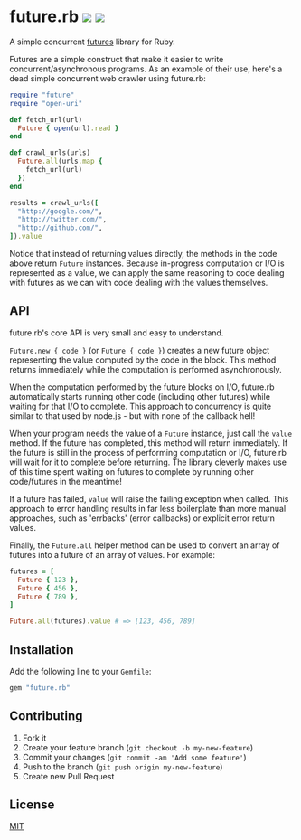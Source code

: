 # future.rb [![](https://badge.fury.io/rb/future.rb.svg)](http://badge.fury.io/rb/future.rb) ![](https://api.travis-ci.org/charliesome/future.rb.svg)

A simple concurrent [futures](https://en.wikipedia.org/wiki/Futures_and_promises) library for Ruby.

Futures are a simple construct that make it easier to write concurrent/asynchronous programs. As an example of their use, here's a dead simple concurrent web crawler using future.rb:

```ruby
require "future"
require "open-uri"

def fetch_url(url)
  Future { open(url).read }
end

def crawl_urls(urls)
  Future.all(urls.map {
    fetch_url(url)
  })
end

results = crawl_urls([
  "http://google.com/",
  "http://twitter.com/",
  "http://github.com/",
]).value
```

Notice that instead of returning values directly, the methods in the code above return `Future` instances. Because in-progress computation or I/O is represented as a value, we can apply the same reasoning to code dealing with futures as we can with code dealing with the values themselves.

## API

future.rb's core API is very small and easy to understand.

`Future.new { code }` (or `Future { code }`) creates a new future object representing the value computed by the code in the block. This method returns immediately while the computation is performed asynchronously.

When the computation performed by the future blocks on I/O, future.rb automatically starts running other code (including other futures) while waiting for that I/O to complete. This approach to concurrency is quite similar to that used by node.js - but with none of the callback hell!

When your program needs the value of a `Future` instance, just call the `value` method. If the future has completed, this method will return immediately. If the future is still in the process of performing computation or I/O, future.rb will wait for it to complete before returning. The library cleverly makes use of this time spent waiting on futures to complete by running other code/futures in the meantime!

If a future has failed, `value` will raise the failing exception when called. This approach to error handling results in far less boilerplate than more manual approaches, such as 'errbacks' (error callbacks) or explicit error return values.

Finally, the `Future.all` helper method can be used to convert an array of futures into a future of an array of values. For example:

```ruby
futures = [
  Future { 123 },
  Future { 456 },
  Future { 789 },
]

Future.all(futures).value # => [123, 456, 789]
```

## Installation

Add the following line to your `Gemfile`:

```ruby
gem "future.rb"
```

## Contributing

1. Fork it
2. Create your feature branch (`git checkout -b my-new-feature`)
3. Commit your changes (`git commit -am 'Add some feature'`)
4. Push to the branch (`git push origin my-new-feature`)
5. Create new Pull Request

## License

[MIT](https://github.com/charliesome/future.rb/blob/master/LICENSE)
